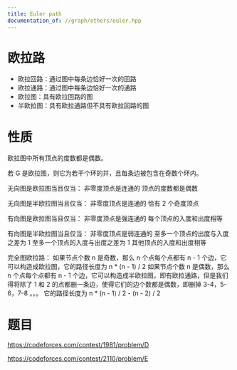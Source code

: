 ```yaml
---
title: Euler path
documentation_of: //graph/others/euler.hpp
---
```

# 欧拉路 
- 欧拉回路：通过图中每条边恰好一次的回路
- 欧拉通路：通过图中每条边恰好一次的通路
- 欧拉图：具有欧拉回路的图
- 半欧拉图：具有欧拉通路但不具有欧拉回路的图

# 性质
欧拉图中所有顶点的度数都是偶数。

若 G 是欧拉图，则它为若干个环的并，且每条边被包含在奇数个环内。


无向图是欧拉图当且仅当：
非零度顶点是连通的
顶点的度数都是偶数

无向图是半欧拉图当且仅当：
非零度顶点是连通的
恰有 2 个奇度顶点

有向图是欧拉图当且仅当：
非零度顶点是强连通的
每个顶点的入度和出度相等

有向图是半欧拉图当且仅当：
非零度顶点是弱连通的
至多一个顶点的出度与入度之差为 1
至多一个顶点的入度与出度之差为 1
其他顶点的入度和出度相等


完全图欧拉路：
如果节点个数 n 是奇数，那么 n 个点每个点都有 n - 1 个边，它可以构造成欧拉图，它的路径长度为 n * (n - 1) / 2
如果节点个数 n 是偶数，那么 n 个点每个点都有 n - 1 个边，它可以构造成半欧拉图，即有欧拉通路，但是我们得将除了 1 和 2 的点都删一条边，使得它们的边个数都是偶数，即删掉 3-4，5-6，7-8 。。。 它的路径长度为 n * (n - 1) / 2 - (n - 2) / 2
# 题目
https://codeforces.com/contest/1981/problem/D

https://codeforces.com/contest/2110/problem/E